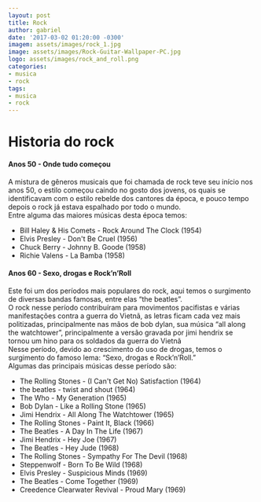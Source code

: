 ```yaml
---
layout: post
title: Rock
author: gabriel
date: '2017-03-02 01:20:00 -0300'
imagem: assets/images/rock_1.jpg
image: assets/images/Rock-Guitar-Wallpaper-PC.jpg
logo: assets/images/rock_and_roll.png
categories:
- musica
- rock
tags:
- musica
- rock
---
```

# Historia do rock

#### Anos 50 - Onde tudo começou
A mistura de gêneros musicais que foi chamada de rock teve seu início nos anos 50, o estilo começou caindo no gosto dos jovens, os quais se identificavam com o estilo rebelde dos cantores da época, e pouco tempo depois o rock já estava espalhado por todo o mundo.  
Entre alguma das maiores músicas desta época temos:

- Bill Haley & His Comets - Rock Around The Clock (1954)
- Elvis Presley - Don't Be Cruel (1956)
- Chuck Berry - Johnny B. Goode (1958)
- Richie Valens - La Bamba (1958)

#### Anos 60 - Sexo, drogas e Rock’n’Roll
Este foi um dos períodos mais populares do rock, aqui temos o surgimento de diversas bandas famosas, entre elas “the beatles”.  
O rock nesse período contribuíram para movimentos pacifistas e várias manifestações contra a guerra do Vietnã, as letras ficam cada vez mais politizadas, principalmente nas mãos de bob dylan, sua música “all along the watchtower”, principalmente a versão gravada por jimi hendrix se tornou um hino para os soldados da guerra do Vietnã  
Nesse período, devido ao crescimento do uso de drogas, temos o surgimento do famoso lema: “Sexo, drogas e Rock’n’Roll.”  
Algumas das principais músicas desse período são:

- The Rolling Stones - (I Can't Get No) Satisfaction (1964)
- the beatles - twist and shout (1964)
- The Who - My Generation (1965)
- Bob Dylan - Like a Rolling Stone (1965)
- Jimi Hendrix - All Along The Watchtower (1965)
- The Rolling Stones - Paint It, Black (1966)
- The Beatles - A Day In The Life (1967)
- Jimi Hendrix - Hey Joe (1967)
- The Beatles - Hey Jude (1968)
- The Rolling Stones - Sympathy For The Devil (1968)
- Steppenwolf - Born To Be Wild (1968)
- Elvis Presley - Suspicious Minds (1969)
- The Beatles - Come Together (1969)
- Creedence Clearwater Revival - Proud Mary (1969)
